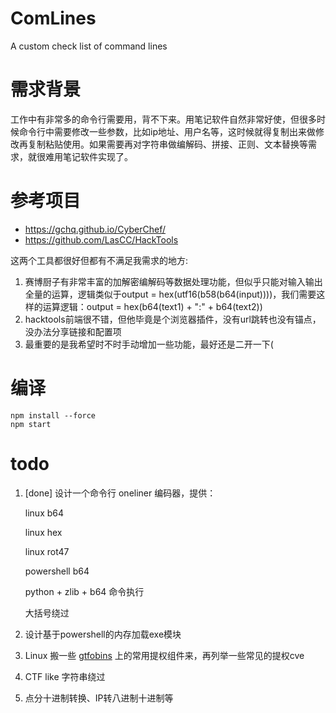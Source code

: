 # ComLines
 A custom check list of command lines

# 需求背景

工作中有非常多的命令行需要用，背不下来。用笔记软件自然非常好使，但很多时候命令行中需要修改一些参数，比如ip地址、用户名等，这时候就得复制出来做修改再复制粘贴使用。如果需要再对字符串做编解码、拼接、正则、文本替换等需求，就很难用笔记软件实现了。

# 参考项目
- https://gchq.github.io/CyberChef/
- https://github.com/LasCC/HackTools

这两个工具都很好但都有不满足我需求的地方:
1. 赛博厨子有非常丰富的加解密编解码等数据处理功能，但似乎只能对输入输出全量的运算，逻辑类似于output = hex(utf16(b58(b64(input))))，我们需要这样的运算逻辑：output = hex(b64(text1) + ":" + b64(text2))
2. hacktools前端很不错，但他毕竟是个浏览器插件，没有url跳转也没有锚点，没办法分享链接和配置项
3. 最重要的是我希望时不时手动增加一些功能，最好还是二开一下(

# 编译

```
npm install --force
npm start
```

# todo

1. [done] 设计一个命令行 oneliner 编码器，提供：

    linux b64

    linux hex

    linux rot47

    powershell b64

    python + zlib + b64 命令执行

    大括号绕过

2. 设计基于powershell的内存加载exe模块

3. Linux 搬一些 [gtfobins](https://gtfobins.github.io/) 上的常用提权组件来，再列举一些常见的提权cve

4. CTF like 字符串绕过

5. 点分十进制转换、IP转八进制十进制等
